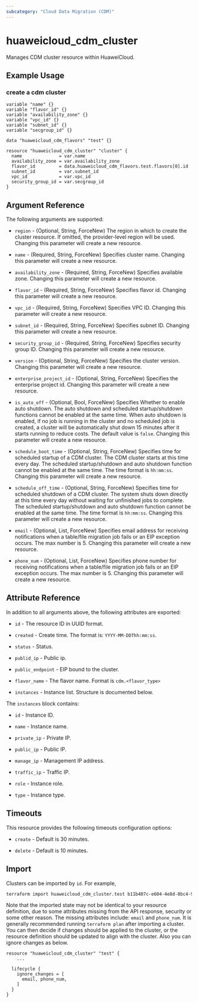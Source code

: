 ```yaml
---
subcategory: "Cloud Data Migration (CDM)"
---
```


# huaweicloud_cdm_cluster

Manages CDM cluster resource within HuaweiCloud.

## Example Usage

### create a cdm cluster

```hcl
variable "name" {}
variable "flavor_id" {}
variable "availability_zone" {}
variable "vpc_id" {}
variable "subnet_id" {}
variable "secgroup_id" {}

data "huaweicloud_cdm_flavors" "test" {}

resource "huaweicloud_cdm_cluster" "cluster" {
  name              = var.name
  availability_zone = var.availability_zone
  flavor_id         = data.huaweicloud_cdm_flavors.test.flavors[0].id
  subnet_id         = var.subnet_id
  vpc_id            = var.vpc_id
  security_group_id = var.secgroup_id
}
```

## Argument Reference

The following arguments are supported:

* `region` - (Optional, String, ForceNew) The region in which to create the cluster resource. If omitted, the
  provider-level region will be used. Changing this parameter will create a new resource.

* `name` - (Required, String, ForceNew) Specifies cluster name. Changing this parameter will create a new resource.

* `availability_zone` - (Required, String, ForceNew) Specifies available zone.
  Changing this parameter will create a new resource.

* `flavor_id` - (Required, String, ForceNew) Specifies flavor id. Changing this parameter will create a new resource.

* `vpc_id` - (Required, String, ForceNew) Specifies VPC ID. Changing this parameter will create a new resource.

* `subnet_id` - (Required, String, ForceNew) Specifies subnet ID. Changing this parameter will create a new resource.

* `security_group_id` - (Required, String, ForceNew) Specifies security group ID.
 Changing this parameter will create a new resource.

* `version` - (Optional, String, ForceNew) Specifies the cluster version. Changing this parameter will create a new resource.

* `enterprise_project_id` - (Optional, String, ForceNew) Specifies the enterprise project id.
 Changing this parameter will create a new resource.

* `is_auto_off` - (Optional, Bool, ForceNew) Specifies Whether to enable auto shutdown. The auto shutdown and scheduled
 startup/shutdown functions cannot be enabled at the same time. When auto shutdown is enabled, if no job is running in
  the cluster and no scheduled job is created, a cluster will be automatically shut down 15 minutes after it starts
   running to reduce costs. The default value is `false`. Changing this parameter will create a new resource.

* `schedule_boot_time` - (Optional, String, ForceNew) Specifies time for scheduled startup of a CDM cluster.
 The CDM cluster starts at this time every day. The scheduled startup/shutdown and auto shutdown function cannot be
  enabled at the same time. The time format is `hh:mm:ss`. Changing this parameter will create a new resource.

* `schedule_off_time` - (Optional, String, ForceNew) Specifies time for scheduled shutdown of a CDM cluster.
 The system shuts down directly at this time every day without waiting for unfinished jobs to complete.
 The scheduled startup/shutdown and auto shutdown function cannot be enabled at the same time.
  The time format is `hh:mm:ss`. Changing this parameter will create a new resource.

* `email` - (Optional, List, ForceNew) Specifies email address for receiving notifications when a table/file migration
 job fails or an EIP exception occurs. The max number is 5. Changing this parameter will create a new resource.

* `phone_num` - (Optional, List, ForceNew) Specifies phone number for receiving notifications when a table/file
 migration job fails or an EIP exception occurs. The max number is 5. Changing this parameter will create a new resource.

## Attribute Reference

In addition to all arguments above, the following attributes are exported:

* `id` - The resource ID in UUID format.

* `created` - Create time. The format is: `YYYY-MM-DDThh:mm:ss`.

* `status` - Status.

* `publid_ip` - Public ip.

* `public_endpoint` - EIP bound to the cluster.

* `flavor_name` - The flavor name. Format is `cdm.<flavor_type>`

* `instances` - Instance list. Structure is documented below.

The `instances` block contains:

* `id` - Instance ID.

* `name` - Instance name.

* `private_ip` - Private IP.

* `public_ip` - Public IP.

* `manage_ip` - Management IP address.

* `traffic_ip` - Traffic IP.

* `role` - Instance role.

* `type` - Instance type.

## Timeouts

This resource provides the following timeouts configuration options:

* `create` - Default is 30 minutes.

* `delete` - Default is 10 minutes.

## Import

Clusters can be imported by `id`. For example,

```bash
terraform import huaweicloud_cdm_cluster.test b11b407c-e604-4e8d-8bc4-92398320b847
```

Note that the imported state may not be identical to your resource definition, due to some attributes missing from the
API response, security or some other reason. The missing attributes include: `email` and `phone_num`.
 It is generally recommended running `terraform plan` after importing a cluster.
 You can then decide if changes should be applied to the cluster, or the resource definition
should be updated to align with the cluster. Also you can ignore changes as below.

```hcl
resource "huaweicloud_cdm_cluster" "test" {
    ...

  lifecycle {
    ignore_changes = [
      email, phone_num,
    ]
  }
}
```
